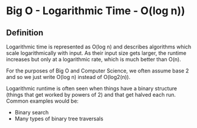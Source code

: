 # Big O - Logarithmic Time - O(log n))

## Definition

Logarithmic time is represented as O(log n) and describes algorithms which scale logarithmically with input. As their input size gets larger, the runtime increases but only at a logarithmic rate, which is much better than O(n).

For the purposes of Big O and Computer Science, we often assume base 2 and so we just write O(log n) instead of O(log2(n)).

Logarithmic runtime is often seen when things have a binary structure (things that get worked by powers of 2) and that get halved each run. Common examples would be: 
* Binary search
* Many types of binary tree traversals
